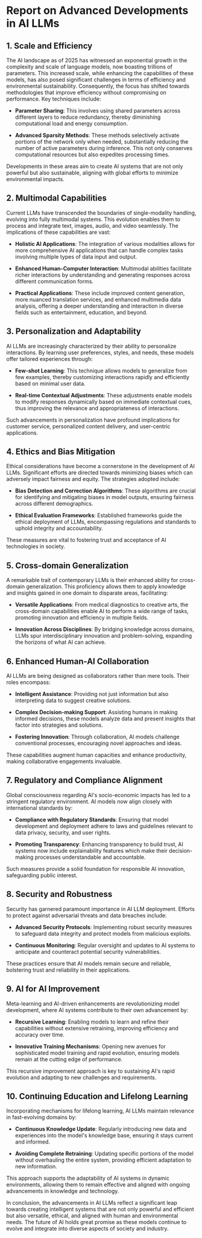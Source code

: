 # Report on Advanced Developments in AI LLMs

## 1. Scale and Efficiency

The AI landscape as of 2025 has witnessed an exponential growth in the complexity and scale of language models, now boasting trillions of parameters. This increased scale, while enhancing the capabilities of these models, has also posed significant challenges in terms of efficiency and environmental sustainability. Consequently, the focus has shifted towards methodologies that improve efficiency without compromising on performance. Key techniques include:

- **Parameter Sharing**: This involves using shared parameters across different layers to reduce redundancy, thereby diminishing computational load and energy consumption.

- **Advanced Sparsity Methods**: These methods selectively activate portions of the network only when needed, substantially reducing the number of active parameters during inference. This not only conserves computational resources but also expedites processing times.

Developments in these areas aim to create AI systems that are not only powerful but also sustainable, aligning with global efforts to minimize environmental impacts.

## 2. Multimodal Capabilities

Current LLMs have transcended the boundaries of single-modality handling, evolving into fully multimodal systems. This evolution enables them to process and integrate text, images, audio, and video seamlessly. The implications of these capabilities are vast:

- **Holistic AI Applications**: The integration of various modalities allows for more comprehensive AI applications that can handle complex tasks involving multiple types of data input and output.

- **Enhanced Human-Computer Interaction**: Multimodal abilities facilitate richer interactions by understanding and generating responses across different communication forms. 

- **Practical Applications**: These include improved content generation, more nuanced translation services, and enhanced multimedia data analysis, offering a deeper understanding and interaction in diverse fields such as entertainment, education, and beyond.

## 3. Personalization and Adaptability

AI LLMs are increasingly characterized by their ability to personalize interactions. By learning user preferences, styles, and needs, these models offer tailored experiences through:

- **Few-shot Learning**: This technique allows models to generalize from few examples, thereby customizing interactions rapidly and efficiently based on minimal user data.

- **Real-time Contextual Adjustments**: These adjustments enable models to modify responses dynamically based on immediate contextual cues, thus improving the relevance and appropriateness of interactions.

Such advancements in personalization have profound implications for customer service, personalized content delivery, and user-centric applications.

## 4. Ethics and Bias Mitigation

Ethical considerations have become a cornerstone in the development of AI LLMs. Significant efforts are directed towards minimizing biases which can adversely impact fairness and equity. The strategies adopted include:

- **Bias Detection and Correction Algorithms**: These algorithms are crucial for identifying and mitigating biases in model outputs, ensuring fairness across different demographics.

- **Ethical Evaluation Frameworks**: Established frameworks guide the ethical deployment of LLMs, encompassing regulations and standards to uphold integrity and accountability.

These measures are vital to fostering trust and acceptance of AI technologies in society.

## 5. Cross-domain Generalization

A remarkable trait of contemporary LLMs is their enhanced ability for cross-domain generalization. This proficiency allows them to apply knowledge and insights gained in one domain to disparate areas, facilitating:

- **Versatile Applications**: From medical diagnostics to creative arts, the cross-domain capabilities enable AI to perform a wide range of tasks, promoting innovation and efficiency in multiple fields.

- **Innovation Across Disciplines**: By bridging knowledge across domains, LLMs spur interdisciplinary innovation and problem-solving, expanding the horizons of what AI can achieve.

## 6. Enhanced Human-AI Collaboration

AI LLMs are being designed as collaborators rather than mere tools. Their roles encompass:

- **Intelligent Assistance**: Providing not just information but also interpreting data to suggest creative solutions.

- **Complex Decision-making Support**: Assisting humans in making informed decisions, these models analyze data and present insights that factor into strategies and solutions.

- **Fostering Innovation**: Through collaboration, AI models challenge conventional processes, encouraging novel approaches and ideas.

These capabilities augment human capacities and enhance productivity, making collaborative engagements invaluable.

## 7. Regulatory and Compliance Alignment

Global consciousness regarding AI's socio-economic impacts has led to a stringent regulatory environment. AI models now align closely with international standards by:

- **Compliance with Regulatory Standards**: Ensuring that model development and deployment adhere to laws and guidelines relevant to data privacy, security, and user rights.

- **Promoting Transparency**: Enhancing transparency to build trust, AI systems now include explainability features which make their decision-making processes understandable and accountable.

Such measures provide a solid foundation for responsible AI innovation, safeguarding public interest.

## 8. Security and Robustness

Security has garnered paramount importance in AI LLM deployment. Efforts to protect against adversarial threats and data breaches include:

- **Advanced Security Protocols**: Implementing robust security measures to safeguard data integrity and protect models from malicious exploits.

- **Continuous Monitoring**: Regular oversight and updates to AI systems to anticipate and counteract potential security vulnerabilities.

These practices ensure that AI models remain secure and reliable, bolstering trust and reliability in their applications.

## 9. AI for AI Improvement

Meta-learning and AI-driven enhancements are revolutionizing model development, where AI systems contribute to their own advancement by:

- **Recursive Learning**: Enabling models to learn and refine their capabilities without extensive retraining, improving efficiency and accuracy over time.

- **Innovative Training Mechanisms**: Opening new avenues for sophisticated model training and rapid evolution, ensuring models remain at the cutting edge of performance.

This recursive improvement approach is key to sustaining AI's rapid evolution and adapting to new challenges and requirements.

## 10. Continuing Education and Lifelong Learning

Incorporating mechanisms for lifelong learning, AI LLMs maintain relevance in fast-evolving domains by:

- **Continuous Knowledge Update**: Regularly introducing new data and experiences into the model's knowledge base, ensuring it stays current and informed.

- **Avoiding Complete Retraining**: Updating specific portions of the model without overhauling the entire system, providing efficient adaptation to new information.

This approach supports the adaptability of AI systems in dynamic environments, allowing them to remain effective and aligned with ongoing advancements in knowledge and technology. 

In conclusion, the advancements in AI LLMs reflect a significant leap towards creating intelligent systems that are not only powerful and efficient but also versatile, ethical, and aligned with human and environmental needs. The future of AI holds great promise as these models continue to evolve and integrate into diverse aspects of society and industry.